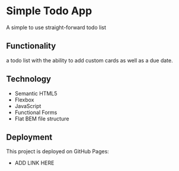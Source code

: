 # Simple Todo App

A simple to use straight-forward todo list

## Functionality

a todo list with the ability to add custom cards as well as a due date.

## Technology

- Semantic HTML5
- Flexbox
- JavaScript
- Functional Forms
- Flat BEM file structure

## Deployment

This project is deployed on GitHub Pages:

- ADD LINK HERE
